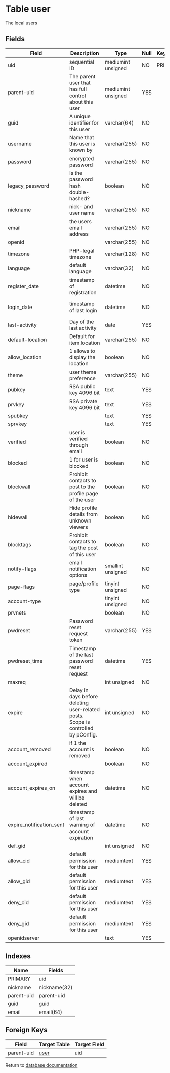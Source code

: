 Table user
===========

The local users

Fields
------

| Field                    | Description                                                                       | Type               | Null | Key | Default             | Extra          |
| ------------------------ | --------------------------------------------------------------------------------- | ------------------ | ---- | --- | ------------------- | -------------- |
| uid                      | sequential ID                                                                     | mediumint unsigned | NO   | PRI | NULL                | auto_increment |
| parent-uid               | The parent user that has full control about this user                             | mediumint unsigned | YES  |     | NULL                |                |
| guid                     | A unique identifier for this user                                                 | varchar(64)        | NO   |     |                     |                |
| username                 | Name that this user is known by                                                   | varchar(255)       | NO   |     |                     |                |
| password                 | encrypted password                                                                | varchar(255)       | NO   |     |                     |                |
| legacy_password          | Is the password hash double-hashed?                                               | boolean            | NO   |     | 0                   |                |
| nickname                 | nick- and user name                                                               | varchar(255)       | NO   |     |                     |                |
| email                    | the users email address                                                           | varchar(255)       | NO   |     |                     |                |
| openid                   |                                                                                   | varchar(255)       | NO   |     |                     |                |
| timezone                 | PHP-legal timezone                                                                | varchar(128)       | NO   |     |                     |                |
| language                 | default language                                                                  | varchar(32)        | NO   |     | en                  |                |
| register_date            | timestamp of registration                                                         | datetime           | NO   |     | 0001-01-01 00:00:00 |                |
| login_date               | timestamp of last login                                                           | datetime           | NO   |     | 0001-01-01 00:00:00 |                |
| last-activity            | Day of the last activity                                                          | date               | YES  |     | NULL                |                |
| default-location         | Default for item.location                                                         | varchar(255)       | NO   |     |                     |                |
| allow_location           | 1 allows to display the location                                                  | boolean            | NO   |     | 0                   |                |
| theme                    | user theme preference                                                             | varchar(255)       | NO   |     |                     |                |
| pubkey                   | RSA public key 4096 bit                                                           | text               | YES  |     | NULL                |                |
| prvkey                   | RSA private key 4096 bit                                                          | text               | YES  |     | NULL                |                |
| spubkey                  |                                                                                   | text               | YES  |     | NULL                |                |
| sprvkey                  |                                                                                   | text               | YES  |     | NULL                |                |
| verified                 | user is verified through email                                                    | boolean            | NO   |     | 0                   |                |
| blocked                  | 1 for user is blocked                                                             | boolean            | NO   |     | 0                   |                |
| blockwall                | Prohibit contacts to post to the profile page of the user                         | boolean            | NO   |     | 0                   |                |
| hidewall                 | Hide profile details from unknown viewers                                         | boolean            | NO   |     | 0                   |                |
| blocktags                | Prohibit contacts to tag the post of this user                                    | boolean            | NO   |     | 0                   |                |
| notify-flags             | email notification options                                                        | smallint unsigned  | NO   |     | 65535               |                |
| page-flags               | page/profile type                                                                 | tinyint unsigned   | NO   |     | 0                   |                |
| account-type             |                                                                                   | tinyint unsigned   | NO   |     | 0                   |                |
| prvnets                  |                                                                                   | boolean            | NO   |     | 0                   |                |
| pwdreset                 | Password reset request token                                                      | varchar(255)       | YES  |     | NULL                |                |
| pwdreset_time            | Timestamp of the last password reset request                                      | datetime           | YES  |     | NULL                |                |
| maxreq                   |                                                                                   | int unsigned       | NO   |     | 10                  |                |
| expire                   | Delay in days before deleting user-related posts. Scope is controlled by pConfig. | int unsigned       | NO   |     | 0                   |                |
| account_removed          | if 1 the account is removed                                                       | boolean            | NO   |     | 0                   |                |
| account_expired          |                                                                                   | boolean            | NO   |     | 0                   |                |
| account_expires_on       | timestamp when account expires and will be deleted                                | datetime           | NO   |     | 0001-01-01 00:00:00 |                |
| expire_notification_sent | timestamp of last warning of account expiration                                   | datetime           | NO   |     | 0001-01-01 00:00:00 |                |
| def_gid                  |                                                                                   | int unsigned       | NO   |     | 0                   |                |
| allow_cid                | default permission for this user                                                  | mediumtext         | YES  |     | NULL                |                |
| allow_gid                | default permission for this user                                                  | mediumtext         | YES  |     | NULL                |                |
| deny_cid                 | default permission for this user                                                  | mediumtext         | YES  |     | NULL                |                |
| deny_gid                 | default permission for this user                                                  | mediumtext         | YES  |     | NULL                |                |
| openidserver             |                                                                                   | text               | YES  |     | NULL                |                |

Indexes
------------

| Name       | Fields       |
| ---------- | ------------ |
| PRIMARY    | uid          |
| nickname   | nickname(32) |
| parent-uid | parent-uid   |
| guid       | guid         |
| email      | email(64)    |

Foreign Keys
------------

| Field | Target Table | Target Field |
|-------|--------------|--------------|
| parent-uid | [user](help/database/db_user) | uid |

Return to [database documentation](help/database)
